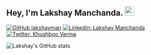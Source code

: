 ## Hey, I'm Lakshay Manchanda. <img src="https://media.giphy.com/media/hvRJCLFzcasrR4ia7z/giphy.gif" width="25px">
[![GitHub lakshayman](https://img.shields.io/github/followers/lakshayman?label=follow&style=social)](https://github.com/lakshayman)
[![Linkedin: Lakshay Manchanda](https://img.shields.io/badge/-Lakshay%20Manchanda-blue?style=flat-square&logo=Linkedin&logoColor=white&link=https://www.linkedin.com/in/lakshayman/)](https://www.linkedin.com/in/vlakshayman/)
[![Twitter: Khushboo Verma](https://img.shields.io/twitter/follow/lakshayman2000?style=social)](https://twitter.com/lakshayman2000)
<!-- - 👋 Hi, I’m Lakshay Manchanda(@lakshayman)
- 👀 I’m interested in learning different frameworks of JavaScript
- 🌱 I’m currently learning ReactJS, MERN stack, NextJS, EmberJs, Typescript, etc.
- 💞️ I’m looking to collaborate on WebDev Projects
- 📫 You can reach me through E-Mail its lakshaymanchanda73@gmail.com -->

![Lakshay's GitHub stats](https://github-readme-stats.vercel.app/api?username=lakshayman&&show_icons=true&theme=calm)

<!---
lakshayman/lakshayman is a ✨ special ✨ repository because its `README.md` (this file) appears on your GitHub profile.
You can click the Preview link to take a look at your changes.
--->
